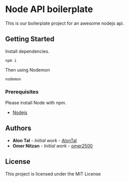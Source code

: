 # Node API boilerplate

This is our boilerplate project for an awesome nodejs api.

## Getting Started

Install dependencies.

```
npm i
```

Then using Nodemon

```
nodemon
```

### Prerequisites

Please install Node with npm.

- [Nodejs](https://nodejs.org)

## Authors

- **Alon Tal** - _Initial work_ - [AlonTal](https://github.com/Alontal)
- **Omer Nitzan** - _Initial work_ - [omer2500](https://github.com/omer2500)

## License

This project is licensed under the MIT License

